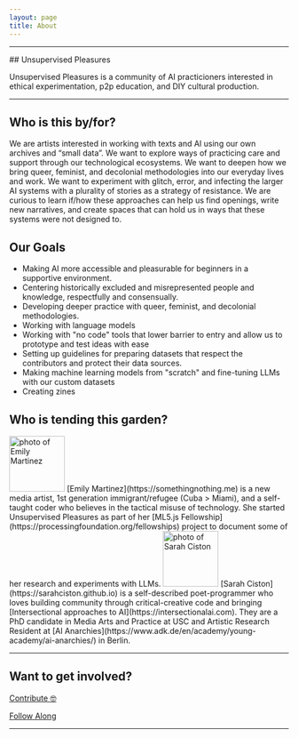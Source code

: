 ```yaml
---
layout: page
title: About
---
```


<hr/>
## Unsupervised Pleasures

Unsupervised Pleasures is a community of AI practicioners interested in ethical experimentation, p2p education, and DIY cultural production.

<hr/>

## Who is this by/for?

We are artists interested in working with texts and AI using our own archives and “small data”. We want to explore ways of practicing care and support through our technological ecosystems. We want to deepen how we bring queer, feminist, and decolonial methodologies into our everyday lives and work. We want to experiment with glitch, error, and infecting the larger AI systems with a plurality of stories as a strategy of resistance. We are curious to learn if/how these approaches can help us find openings, write new narratives, and create spaces that can hold us in ways that these systems were not designed to.

## Our Goals

- Making AI more accessible and pleasurable for beginners in a supportive environment.
- Centering historically excluded and misrepresented people and knowledge, respectfully and consensually.
- Developing deeper practice with queer, feminist, and decolonial methodologies.
- Working with language models 
- Working with "no code" tools that lower barrier to entry and allow us to prototype and test ideas with ease
- Setting up guidelines for preparing datasets that respect the contributors and protect their data sources.
- Making machine learning models from "scratch" and fine-tuning LLMs with our custom datasets
- Creating zines 

## Who is tending this garden?

<img src="https://ultimatefantasy.club/img/emily.jpg" alt="photo of Emily Martinez" width="auto" height="100" class="img-circle">
[Emily Martinez](https://somethingnothing.me) is a new media artist, 1st generation immigrant/refugee (Cuba > Miami), and a self-taught coder who believes in the tactical misuse of technology. She started Unsupervised Pleasures as part of her [ML5.js Fellowship](https://processingfoundation.org/fellowships) project to document some of her research and experiments with LLMs.

<img src="https://ultimatefantasy.club/img/sarah.jpg" alt="photo of Sarah Ciston" width="auto" height="100" class="img-circle">
[Sarah Ciston](https://sarahciston.github.io) is a self-described poet-programmer who loves building community through critical-creative code and bringing [Intersectional approaches to AI](https://intersectionalai.com). They are a PhD candidate in Media Arts and Practice at USC and Artistic Research Resident at [AI Anarchies](https://www.adk.de/en/academy/young-academy/ai-anarchies/) in Berlin.


<hr/>

## Want to get involved?

<a class="btn btn-primary" href="/love">Contribute 🤓</a>

<a class="btn btn-primary" data-eo-form-toggle-id="5f44c8c5-c5c0-11ec-9258-0241b9615763" href="#">Follow Along</a>

<hr/>
